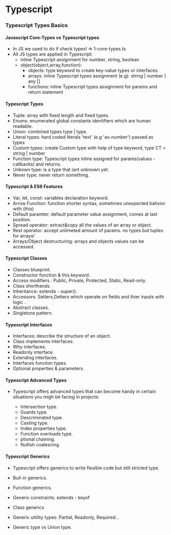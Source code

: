 # Typescript

### Typescript Types Basics

#### Javascript Core-Types vs Typescript types

- In JS we used to do if check types! => 1-core-types.ts
- All JS types are applied in Typescript:
  - inline Typescript assignment for number, string, boolean
  - object(object,array,function):
    - objects: type keyword to create key-value types or interfaces.
    - arrays: inline Typescript types assignment (e.g): string | number | any []
    - functions: inline Typescript types assignment for params and return statement

#### Typescript Types

- Tuple: array with fixed length and fixed types.
- Enums: enumerated global constants identifiers which are human readable.
- Union: combined types type | type.
- Literal types: hard coded literals 'text' (e.g 'as-number') passed as types
- Custom types: create Custom type with help of type keyword, type CT = string | number
- Function type: Typescript types inline assigned for params(values - callbacks) and returns.
- Unkown type: is a type that isnt unknown yet.
- Never type: never return something.

#### Typescript & ES6 Features

- Var, let, const: variables declaration keyword.
- Arrow Function: function shorter syntax, sometimes unexpected bahvior with (this)
- Default paramter: default parameter value assignment, comes at last position.
- Spread operator: extract&copy all the values of an array or object.
- Rest operator: accept unlimeted amount of params. no types but tuples for arrays!
- Arrays/Object destructuring: arrays and objects values can be accessed.

#### Typescript Classes

- Classes blueprint.
- Constructor function & this keyword.
- Access modifiers : Public, Private, Protected, Static, Read-only.
- Class shorthands.
- Inheritance: extends - super().
- Accessors: Setters,Getters which operate on fields and thier inputs with logic .
- Abstract classes.
- Singletons pattern.

#### Typescript Interfaces

- Interfaces: describe the structure of an object.
- Class implements interfaces.
- Why interfaces.
- Readonly interface.
- Extending interfaces.
- Interfaces function types.
- Optional properties & parameters.

#### Typescript Advanced Types

- Typescript offers advanced types that can become handy in certain situations you migh be facing in projects:

  - Intersection type.
  - Guards type.
  - Descriminated type.
  - Casting type.
  - Index properties type.
  - Function overloads type.
  - ptional chaining.
  - Nullish coalescing.

#### Typescript Generics

- Typescript offers generics to write flexible code but still stricted type.

- Buil-in generics.
- Function generics.
- Generic constraints: extends - keyof
- Class generics
- Generic uitility types: Partial, Readonly, Required...
- Generic type vs Union type.
